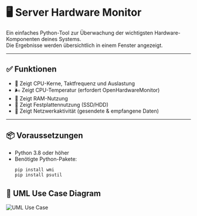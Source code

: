 # 🖥️ Server Hardware Monitor

Ein einfaches Python-Tool zur Überwachung der wichtigsten Hardware-Komponenten deines Systems.  
Die Ergebnisse werden übersichtlich in einem Fenster angezeigt.

---

## ✅ Funktionen

- 🧠 Zeigt CPU-Kerne, Taktfrequenz und Auslastung
- 🌬️ Zeigt CPU-Temperatur (erfordert OpenHardwareMonitor)
- 💾 Zeigt RAM-Nutzung
- 💽 Zeigt Festplattennutzung (SSD/HDD)
- 📡 Zeigt Netzwerkaktivität (gesendete & empfangene Daten)

---

## 📦 Voraussetzungen

- Python 3.8 oder höher
- Benötigte Python-Pakete:
  ```bash
  pip install wmi
  pip install psutil

## 📌 UML Use Case Diagram

![UML Use Case](useCase.png)
